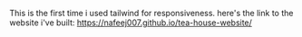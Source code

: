 This is the first time i used tailwind for responsiveness.
here's the link to the website i've built: https://nafeej007.github.io/tea-house-website/
